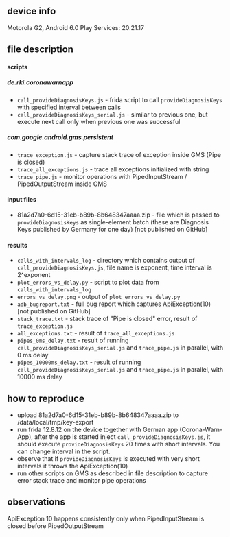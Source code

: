 device info
-----------

Motorola G2, Android 6.0
Play Services: 20.21.17

file description
----------------

#### scripts

##### de.rki.coronawarnapp
- `call_provideDiagnosisKeys.js` - frida script to call `provideDiagnosisKeys` with specified interval between calls
- `call_provideDiagnosisKeys_serial.js` - similar to previous one, but execute next call only when previous one was successful

##### com.google.android.gms.persistent
- `trace_exception.js` - capture stack trace of exception inside GMS (Pipe is closed)
- `trace_all_exceptions.js` - trace all exceptions initialized with string
- `trace_pipe.js` - monitor operations with PipedInputStream / PipedOutputStream inside GMS


#### input files
- 81a2d7a0-6d15-31eb-b89b-8b648347aaaa.zip - file which is passed to `provideDiagnosisKeys` as single-element batch (these are Diagnosis Keys published by Germany for one day) [not published on GitHub]

#### results
- `calls_with_intervals_log` - directory which contains output of `call_provideDiagnosisKeys.js`, file name is exponent, time interval is 2^exponent
- `plot_errors_vs_delay.py` - script to plot data from `calls_with_intervals_log`
- `errors_vs_delay.png` - output of `plot_errors_vs_delay.py`
- `adb_bugreport.txt` - full bug report which captures ApiException(10) [not published on GitHub]
- `stack_trace.txt` - stack trace of "Pipe is closed" error, result of `trace_exception.js`
- `all_exceptions.txt` - result of `trace_all_exceptions.js`
- `pipes_0ms_delay.txt` - result of running `call_provideDiagnosisKeys_serial.js` and `trace_pipe.js` in parallel, with 0 ms delay
- `pipes_10000ms_delay.txt` - result of running `call_provideDiagnosisKeys_serial.js` and `trace_pipe.js` in parallel, with 10000 ms delay

how to reproduce
----------------

- upload 81a2d7a0-6d15-31eb-b89b-8b648347aaaa.zip to /data/local/tmp/key-export
- run frida 12.8.12 on the device together with German app (Corona-Warn-App), after the app is started inject `call_provideDiagnosisKeys.js`,
it should execute `provideDiagnosisKeys` 20 times with short intervals. You can change interval in the script.
- observe that if `provideDiagnosisKeys` is executed with very short intervals it throws the ApiException(10)
- run other scripts on GMS as described in file description to capture error stack trace and monitor pipe operations

observations
------------

ApiException 10 happens consistently only when PipedInputStream is closed before PipedOutputStream
